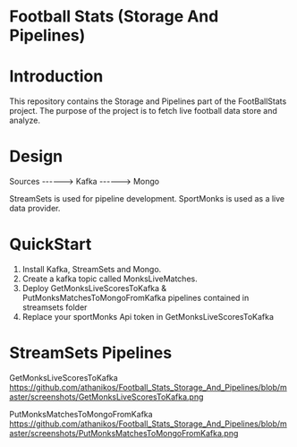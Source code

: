 # Football Stats (Storage And Pipelines)

# Introduction 
This repository contains the Storage and Pipelines part of the FootBallStats project.
The purpose of the project is to fetch live football data store and analyze.


# Design 

Sources ------> Kafka ------> Mongo 
                                  
StreamSets is used for pipeline development.
SportMonks is used as a live data provider.


# QuickStart 
1.  Install Kafka, StreamSets and Mongo.
2.  Create a kafka topic called  MonksLiveMatches.
3.  Deploy  GetMonksLiveScoresToKafka & PutMonksMatchesToMongoFromKafka pipelines contained in streamsets folder 
4.  Replace your sportMonks Api token in GetMonksLiveScoresToKafka


# StreamSets Pipelines 
GetMonksLiveScoresToKafka
https://github.com/athanikos/Football_Stats_Storage_And_Pipelines/blob/master/screenshots/GetMonksLiveScoresToKafka.png

PutMonksMatchesToMongoFromKafka
https://github.com/athanikos/Football_Stats_Storage_And_Pipelines/blob/master/screenshots/PutMonksMatchesToMongoFromKafka.png











